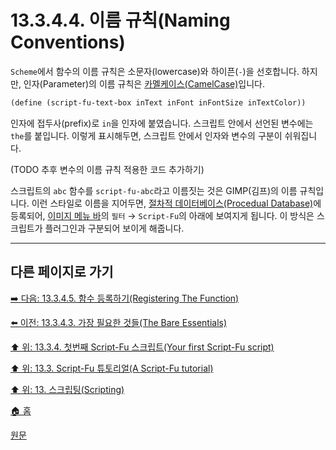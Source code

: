 # 13.3.4.4. 이름 규칙(Naming Conventions)
`Scheme`에서 함수의 이름 규칙은 소문자(lowercase)와 하이픈(`-`)을 선호합니다. 하지만, 인자(Parameter)의 이름 규칙은 [카멜케이스(CamelCase)](https://ko.wikipedia.org/wiki/%EC%B9%B4%EB%A9%9C_%ED%91%9C%EA%B8%B0%EB%B2%95)입니다.

```scheme
(define (script-fu-text-box inText inFont inFontSize inTextColor))
```

인자에 접두사(prefix)로 `in`을 인자에 붙였습니다. 스크립트 안에서 선언된 변수에는 `the`를 붙입니다. 이렇게 표시해두면, 스크립트 안에서 인자와 변수의 구분이 쉬워집니다.

(TODO 추후 변수의 이름 규칙 적용한 코드 추가하기)

스크립트의 `abc` 함수를 `script-fu-abc`라고 이름짓는 것은 GIMP(김프)의 이름 규칙입니다. 이런 스타일로 이름을 지어두면, [절차적 데이터베이스(Procedual Database)](./19-glossaryx-procedural_database.md)에 등록되어, [이미지 메뉴 바](./03-02-02-02-image-menu.md)의 `필터` → `Script-Fu`의 아래에 보여지게 됩니다. 이 방식은 스크립트가 플러그인과 구분되어 보이게 해줍니다.

***

## 다른 페이지로 가기

[➡️ 다음: 13.3.4.5. 함수 등록하기(Registering The Function)](./13-03-04-05-registering_the_function.md)

[⬅️ 이전: 13.3.4.3. 가장 필요한 것들(The Bare Essentials)](./13-03-04-03-the_bare_essentials.md)

[⬆️ 위: 13.3.4. 첫번째 Script-Fu 스크립트(Your first Script-Fu script)](./13-03-04-00-your-first-script-fu-script.md)

[⬆️ 위: 13.3. Script-Fu 튜토리얼(A Script-Fu tutorial)](./13-03-00-a-script-fu-tutorial.md)

[⬆️ 위: 13. 스크립팅(Scripting)](./13-00-scripting.md)

[🏠 홈](./00-home.md)

[원문](https://docs.gimp.org/2.10/ko/gimp-using-script-fu-tutorial-first-script.html#idm9853)